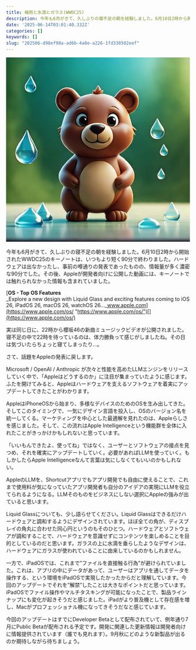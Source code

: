 ```yaml
---
title: 梅雨と水滴とガラス(WWDC25)
description: 今年も6月がきて、久しぶりの寝不足の朝を経験しました。6月10日2時から開始されたWWDC25のキーノートは、いつもより短く90分で終わりました。ハードウェアは出なかったし、事前の噂通りの発表であったものの、情報量が多く濃密な90分でした。その後、Appleが開発者向けに公開した
date: '2025-06-14T03:01:40.332Z'
categories: []
keywords: []
slug: "202506-d98ef98a-ad6b-4a8e-a226-1fd338502eef"
---
```

![](1__gK8nwoohOAbSZuJyMcyIdA.jpeg)

今年も6月がきて、久しぶりの寝不足の朝を経験しました。6月10日2時から開始されたWWDC25のキーノートは、いつもより短く90分で終わりました。ハードウェアは出なかったし、事前の噂通りの発表であったものの、情報量が多く濃密な90分でした。その後、Appleが開発者向けに公開した動画には、キーノートでは触れられなかった情報も含まれていました。

[**OS - Top OS Features**  
_Explore a new design with Liquid Glass and exciting features coming to iOS 26, iPadOS 26, macOS 26, watchOS 26…_www.apple.com](https://www.apple.com/os/ "https://www.apple.com/os/")[](https://www.apple.com/os/)

実は同じ日に、22時から櫻坂46の新曲ミュージックビデオが公開されました。寝不足の中で22時を待っているのは、体力勝負って感じがしましたね。その日は気づいたらちょっと寝てしまったり…。

さて、話題をAppleの発表に戻します。

Microsoft / OpenAI / Anthropic が次々と性能を高めたLLMエンジンをリリースしていく中で、「Appleはどうするのか」に注目が集まっていたように感じます。ふたを開けてみると、Appleはハードウェアを支えるソフトウェアを着実にアップデートしてきたことがわかります。

AppleはiPhoneOSから始まり、多様なデバイスのためのOSを生み出してきた。そしてこのタイミングで、一気にデザイン言語を投入し、OSのバージョン名を統一してくる。マーケティングを中心とした最適解を見れたのは、Appleらしさを感じました。そして、この流れはApple Intelligenceという機能群を全体に入れたことがきっかけかもしれないと思っています。

「いいもんできたよ、使ってね」ではなく、ユーザーとソフトウェアの接点を見つめ、それを確実にアップデートしていく。必要があればLLMを使っていく。もしかしたらApple Intelligenceなんて言葉は気にしなくてもいいのかもしれない。

AppleのLLMを、Shortcutアプリでもアプリ開発でも自由に使えることで、これまで使用料が気になっていたアプリ開発者も自分のアイデアの実現にLLMを役立てられるようになる。LLMそのものをビジネスにしない選択にAppleの強みが出ていると思います。

Liquid Glassについても、少し語らせてください。Liquid Glassはできるだけハードウェアと調和するようにデザインされています。ほぼ全ての角が、ディスプレイの角丸に合わせた同心円というのもそのひとつ。ハードウェアとソフトウェアが調和することで、ハードウェアを意識せずにコンテンツを楽しめることを目的としているのだと思います。ガラスの上に水滴を垂らしたようなデザインは、ハードウェアにガラスが使われていることに由来しているのかもしれません。

一方で、iPadOSでは、これまで”ファイルを直接触る行為”が避けられていました。これは、アプリの中にデータがあって、ユーザーはアプリを通してデータを操作する、という環境をiPadOSで実現したかったからだと理解しています。今回のアップデートでそれを”解禁”したことは大きなポイントだと思っています。iPadOSでファイル操作やマルチタスキングが可能になったことで、製品ラインナップにも変化が起きそうだと感じました。iPadがより普及機として存在感を増し、Macがプロフェッショナル機になってきそうだなと感じています。

今回のアップデートはすでにDeveloper Betaとして配布されていて、例年通り7月にPublic Betaが配布される予定です。開発に関連した更新情報は開発者向けに情報提供されています（誰でも見れます）。9月秋にどのような新製品が出るのか期待しながら待ちましょう。